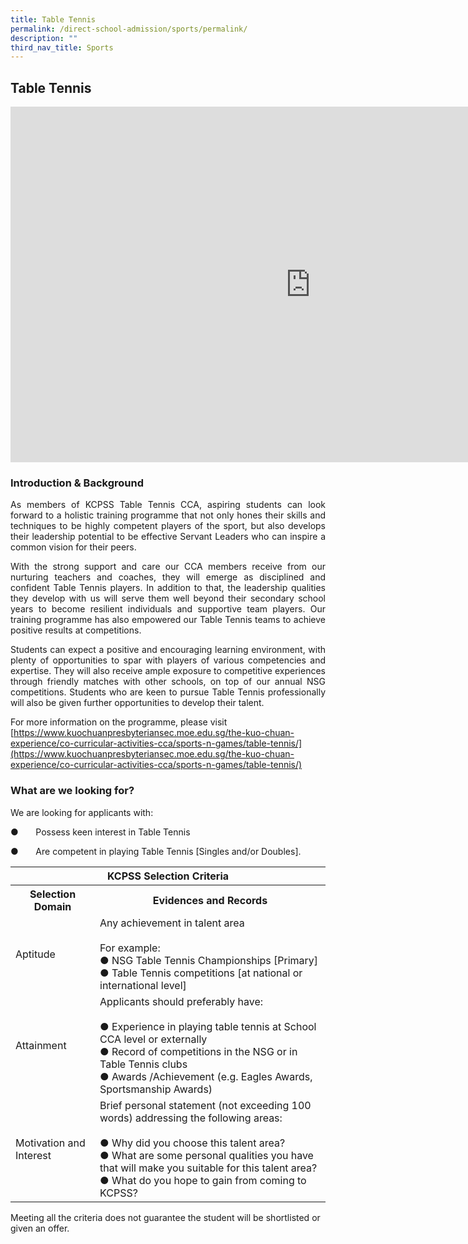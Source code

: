 ```yaml
---
title: Table Tennis
permalink: /direct-school-admission/sports/permalink/
description: ""
third_nav_title: Sports
---
```

## Table Tennis

<iframe allowfullscreen="true" height="569" width="960" frameborder="0" src="https://docs.google.com/presentation/d/e/2PACX-1vR0vpdOzsxZk7TOKKkNt99zPPh826K-NyG81XfEe_lpILkWpenWtRig6o6IzREIdbExMHza0fI622Uf/embed?start=true&amp;loop=true&amp;delayms=3000"></iframe>

### Introduction &amp; Background

<div align="justify">
	
As members of KCPSS Table Tennis CCA, aspiring students can look forward to a holistic training programme that not only hones their skills and techniques to be highly competent players of the sport, but also develops their leadership potential to be effective Servant Leaders who can inspire a common vision for their peers.

With the strong support and care our CCA members receive from our nurturing teachers and coaches, they will emerge as disciplined and confident Table Tennis players. In addition to that, the leadership qualities they develop with us will serve them well beyond their secondary school years to become resilient individuals and supportive team players. Our training programme has also empowered our Table Tennis teams to achieve positive results at competitions.

Students can expect a positive and encouraging learning environment, with plenty of opportunities to spar with players of various competencies and expertise. They will also receive ample exposure to competitive experiences through friendly matches with other schools, on top of our annual NSG competitions. Students who are keen to pursue Table Tennis professionally will also be given further opportunities to develop their talent.   
</div>

For more information on the programme, please visit&nbsp;
[https://www.kuochuanpresbyteriansec.moe.edu.sg/the-kuo-chuan-experience/co-curricular-activities-cca/sports-n-games/table-tennis/](https://www.kuochuanpresbyteriansec.moe.edu.sg/the-kuo-chuan-experience/co-curricular-activities-cca/sports-n-games/table-tennis/)


### What are we looking for?


We are looking for applicants with:

●&nbsp;&nbsp;&nbsp;&nbsp;&nbsp;&nbsp;&nbsp;Possess keen interest in Table Tennis  

●&nbsp;&nbsp;&nbsp;&nbsp;&nbsp;&nbsp;&nbsp;Are competent in playing Table Tennis [Singles and/or Doubles].



<table>
<thead>
  <tr>
    <th colspan="2">KCPSS Selection Criteria</th>
  </tr>
</thead>
<tbody>
  <tr>
    <th>Selection Domain</th>
    <th>Evidences and Records</th>
  </tr>
  <tr>
    <td>Aptitude</td>
    <td>Any achievement in talent area<br> <br>For example:<br>●       NSG Table Tennis Championships [Primary]<br>●       Table Tennis competitions [at national or international level]</td>
  </tr>
  <tr>
    <td>Attainment</td>
    <td>Applicants should preferably have:<br> <br>●       Experience in playing table tennis at School CCA level or externally<br>●      Record of competitions in the NSG or in Table Tennis clubs<br>●      Awards /Achievement (e.g. Eagles Awards, Sportsmanship Awards)</td>
  </tr>
  <tr>
    <td>Motivation and Interest</td>
    <td>Brief personal statement (not exceeding 100 words) addressing the following areas:<br> <br>●       Why did you choose this talent area?<br>●       What are some personal qualities you have that will make you suitable for this talent area?<br>●       What do you hope to gain from coming to KCPSS?</td>
  </tr>
</tbody>
</table>

Meeting all the criteria does not guarantee the student will be shortlisted or given an offer.
